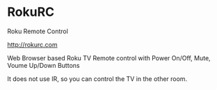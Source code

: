 # RokuRC


Roku Remote Control

http://rokurc.com

Web Browser based Roku TV Remote control with Power On/Off, Mute, Voume Up/Down Buttons

It does not use IR, so you can control the TV in the other room.
